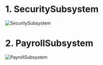 # 1. SecuritySubsystem

![SecuritySubsystem](https://www.planttext.com/api/plantuml/png/h9F1JiCm38RlUOeSYqHVOAggIUF2WGDKSFTQKqLBdP4um0Gy6GSUYLSWKTKbwoekq4DK_RQ_ttASxy-ljMEmx0Sjt4wHjCQXs4ExWnvbWwstYW-Dtxg3OnnaLRdflwxbcv1I4QDzX1RbzNbwJ0YVDhsYmZkq10EkPCDMKNyfz-3SYx7Tf5oivDOOZK2XxaE4ezKXvTZ73L1eoovqyGyczw5oOiqfepedZQeDh4p9Y0-WLGTiZjZdKS2DnGw95MZtXuQlW64B3ZU625jMXYQV7Zc9XRSwmQFThrQfyDJjt0LVmxKmtdgqX-8fdXdc3ftNt22VKevorkfOKxH6-u4oH3RIG5ZOhkgzBEUx8UQxKfPrkeZ5wFaSHRgvc10tGonCEyQoebaaJM2DrCK7zWC00F__0m00)

# 2. PayrollSubsystem

![PayrollSubsystem](https://www.planttext.com/api/plantuml/png/b5H1JiCm4Bpd5Ju6gVb054MLMWwLG88MYVFMMTeeZbtijI02NiQ19_4571AdITrAa8CLxuvdDZDMlZ-_veP0awr5PAfICgqCHWVW5UoGtK6ZbH0RkpMD8QnPbXd_dkViBMAib8Jw2JYoLO1k--xHLlQj-2fbDwMXpEtv7dcLEyH7v1Okm1YlTmlIgUipQlzb-otxar0hAobbIsMt0hiQrWUX6iJLCcKRqgNSTVK221tIhLFEwnxlESjYUav2ZTFANbajcdN7vvL7Z0zbZHnquHbRl7bKkiBY3wE6vYr0S2k0bFQClAzWx2dIuJjcZ7hzT9Z4sUgjcoeuEs0B1XTAIkHKAkabTaZ7Okm-s8yuOzQWFkuEZkT5wS4rftKyE5KBLV0LkIMyjwYR-BbTHpHhD5RG1cdACfH7etPdOgw4hUM8OXoRWtNcXx1HYauelFRPUvASNENev6OdIHxcTGuKMXw5ERT07-Y5ji_sGdl8-qp4RNyaVz8vsZv7MRI_aHy0003__mC0)
